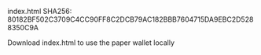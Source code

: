 index.html SHA256: 80182BF502C3709C4CC90FF8C2DCB79AC182BBB7604715DA9EBC2D5288350C9A

Download index.html to use the paper wallet locally
